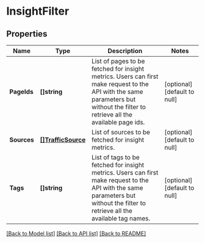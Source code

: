 # InsightFilter

## Properties
Name | Type | Description | Notes
------------ | ------------- | ------------- | -------------
**PageIds** | **[]string** | List of pages to be fetched for insight metrics. Users can first make request to the API with the same parameters but without the filter to retrieve all the available page ids. | [optional] [default to null]
**Sources** | [**[]TrafficSource**](TrafficSource.md) | List of sources to be fetched for insight metrics. | [optional] [default to null]
**Tags** | **[]string** | List of tags to be fetched for insight metrics. Users can first make request to the API with the same parameters but without the filter to retrieve all the available tag names. | [optional] [default to null]

[[Back to Model list]](../README.md#documentation-for-models) [[Back to API list]](../README.md#documentation-for-api-endpoints) [[Back to README]](../README.md)

